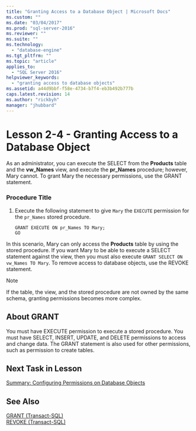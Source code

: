 ```yaml
---
title: "Granting Access to a Database Object | Microsoft Docs"
ms.custom: ""
ms.date: "03/04/2017"
ms.prod: "sql-server-2016"
ms.reviewer: ""
ms.suite: ""
ms.technology: 
  - "database-engine"
ms.tgt_pltfrm: ""
ms.topic: "article"
applies_to: 
  - "SQL Server 2016"
helpviewer_keywords: 
  - "granting access to database objects"
ms.assetid: a44d9bbf-f58e-4734-b7f4-eb3b492b777b
caps.latest.revision: 14
ms.author: "rickbyh"
manager: "jhubbard"
---
```

# Lesson 2-4 - Granting Access to a Database Object
As an administrator, you can execute the SELECT from the **Products** table and the **vw_Names** view, and execute the **pr_Names** procedure; however, Mary cannot. To grant Mary the necessary permissions, use the GRANT statement.  
  
### Procedure Title  
  
1.  Execute the following statement to give `Mary` the `EXECUTE` permission for the `pr_Names` stored procedure.  
  
    ```  
    GRANT EXECUTE ON pr_Names TO Mary;  
    GO  
    ```  
  
In this scenario, Mary can only access the **Products** table by using the stored procedure. If you want Mary to be able to execute a SELECT statement against the view, then you must also execute `GRANT SELECT ON vw_Names TO Mary`. To remove access to database objects, use the REVOKE statement.  
  
> [!NOTE]  
> If the table, the view, and the stored procedure are not owned by the same schema, granting permissions becomes more complex.  
  
## About GRANT  
You must have EXECUTE permission to execute a stored procedure. You must have SELECT, INSERT, UPDATE, and DELETE permissions to access and change data. The GRANT statement is also used for other permissions, such as permission to create tables.  
  
## Next Task in Lesson  
[Summary: Configuring Permissions on Database Objects](../Topic/Summary:%20Configuring%20Permissions%20on%20Database%20Objects.md)  
  
## See Also  
[GRANT &#40;Transact-SQL&#41;](../../t-sql/statements/grant-transact-sql.md)  
[REVOKE &#40;Transact-SQL&#41;](../../t-sql/statements/revoke-transact-sql.md)  
  
  
  
